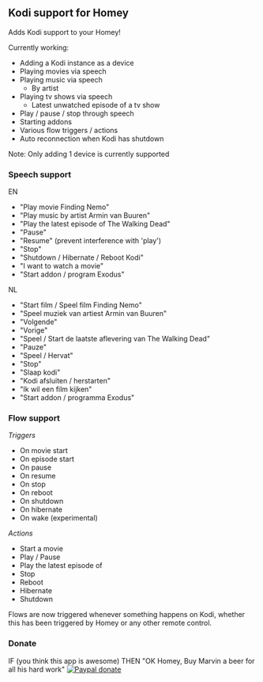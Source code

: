 ## Kodi support for Homey
Adds Kodi support to your Homey!

Currently working:
- Adding a Kodi instance as a device
- Playing movies via speech
- Playing music via speech
  - By artist
- Playing tv shows via speech
  - Latest unwatched episode of a tv show
- Play / pause / stop through speech
- Starting addons
- Various flow triggers / actions
- Auto reconnection when Kodi has shutdown

Note: Only adding 1 device is currently supported

### Speech support
EN
* "Play movie Finding Nemo"
* "Play music by artist Armin van Buuren"
* "Play the latest episode of The Walking Dead"
* "Pause"
* "Resume" (prevent interference with 'play')
* "Stop"
* "Shutdown / Hibernate / Reboot Kodi"
* "I want to watch a movie"
* "Start addon / program Exodus"

NL
* "Start film / Speel film Finding Nemo"
* "Speel muziek van artiest Armin van Buuren"
* "Volgende"
* "Vorige"
* "Speel / Start de laatste aflevering van The Walking Dead"
* "Pauze"
* "Speel / Hervat" 
* "Stop"
* "Slaap kodi"
* "Kodi afsluiten / herstarten"
* "Ik wil een film kijken"
* "Start addon / programma Exodus"

### Flow support
*Triggers*
* On movie start
* On episode start
* On pause  
* On resume 
* On stop 
* On reboot
* On shutdown
* On hibernate
* On wake (experimental)

*Actions*
* Start a movie
* Play / Pause
* Play the latest episode of
* Stop
* Reboot
* Hibernate
* Shutdown

Flows are now triggered whenever something happens on Kodi, whether this has been triggered by Homey or any other remote control.

### Donate
IF   (you think this app is awesome)
THEN "OK Homey, Buy Marvin a beer for all his hard work"
[![Paypal donate][pp-donate-image]][pp-donate-link]

[pp-donate-link]: https://www.paypal.com/cgi-bin/webscr?cmd=_donations&business=D7H2GG32VETVW&lc=AU&item_number=homey%2dapps&currency_code=AUD&bn=PP%2dDonationsBF%3abtn_donateCC_LG%2egif%3aNonHosted
[pp-donate-image]: https://www.paypalobjects.com/en_US/i/btn/btn_donateCC_LG.gif
